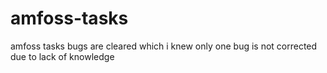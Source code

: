 # amfoss-tasks
amfoss tasks
bugs are cleared which i knew only one bug is not corrected due to lack of knowledge
